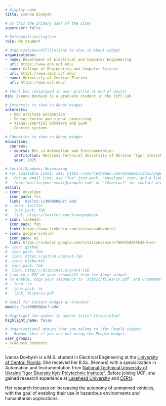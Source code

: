 ```yaml
---
# Display name
title: Ivanna Dovbysh

# Is this the primary user of the site?
superuser: false

# Role/position/tagline
role: MS Student

# Organizations/Affiliations to show in About widget
organizations:
- name: Department of Electrical and Computer Engineering
  url: https://www.ece.ucf.edu/
- name: College of Engineering and Computer Science
  url: https://www.cecs.ucf.edu/
- name: University of Central Florida
  url: https://www.ucf.edu/

# Short bio (displayed in user profile at end of posts)
bio: Ivanna Dovbysh is a graduate student in the iCPS Lab.

# Interests to show in About widget
interests:
  - UAV attitude estimation
  - Sensor fusion and signal processing
  - Visual-Inertial Odometry and SLAM
  - Control systems

# Education to show in About widget
education:
  courses:
  - course: BSc in Automation and Instrumentation 
    institution: National Technical University of Ukraine “Igor Sikorsky Kyiv Polytechnic Institute” (Ukraine)
    year: 2025

# Social/Academic Networking
# For available icons, see: https://sourcethemes.com/academic/docs/page-builder/#icons
#   For an email link, use "fas" icon pack, "envelope" icon, and a link in the
#   form "mailto:your-email@example.com" or "/#contact" for contact widget.
social:
- icon: envelope
  icon_pack: fas
  link: 'mailto:iv309860@ucf.edu'
# - icon: twitter
#   icon_pack: fab
#   link: https://twitter.com/truongnghiem
- icon: linkedin
  icon_pack: fab
  link: https://www.linkedin.com/in/ivannadovbysh/
- icon: google-scholar
  icon_pack: ai
  link: https://scholar.google.com/citations?user=fH6XUh0AAAAJ&hl=en
#- icon: github
#  icon_pack: fab
#  link: https://github.com/nxt-lab
#- icon: bitbucket
#  icon_pack: fab
#  link: https://bitbucket.org/nxt-lab
# Link to a PDF of your resume/CV from the About widget.
# To enable, copy your resume/CV to `static/files/cv.pdf` and uncomment the lines below.
# - icon: cv
#   icon_pack: ai
#   link: files/cv.pdf

# Email for Contact widget or Gravatar
email: "iv309860@ucf.edu"

# Highlight the author in author lists? (true/false)
highlight_name: false

# Organizational groups that you belong to (for People widget)
#   Remove this if you are not using the People widget.
user_groups:
- Graduate Students
---
```


Ivanna Dovbysh is a M.S. student in Electrical Engineering at the [University of Central Florida](https://www.ucf.edu/). She received her B.Sc. (Honors) with a specialization in Automation and Instrumentation from [National Technical University of Ukraine "Igor Sikorsky Kyiv Polytechnic Institute"](https://kpi.ua/en/). Before joining UCF, she gained research experience at [Lakehead University](https://www.lakeheadu.ca/) and [CERN](https://home.cern/). 

Her research focuses on increasing the autonomy of unmanned vehicles, with the goal of enabling their use in hazardous environments and humanitarian applications.


